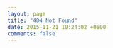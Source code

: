 ```yaml
---
layout: page
title: "404 Not Found"
date: 2015-11-21 10:24:02 +0800
comments: false
---
```



<script type="text/javascript" src="http://www.qq.com/404/search_children.js" charset="utf-8"></script>